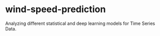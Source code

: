 # wind-speed-prediction
Analyzing different statistical and deep learning models for Time Series Data.
